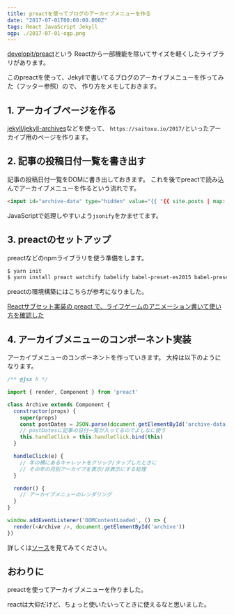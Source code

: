 ```yaml
---
title: preactを使ってブログのアーカイブメニューを作る
date: "2017-07-01T00:00:00.000Z"
tags: React JavaScript Jekyll
ogp: ./2017-07-01-ogp.png
---
```


[developit/preact](https://github.com/developit/preact/)という
Reactから一部機能を除いてサイズを軽くしたライブラリがあります。

このpreactを使って、Jekyllで書いてるブログのアーカイブメニューを作ってみた（フッター参照）ので、
作り方をメモしておきます。

## **1. アーカイブページを作る**

[jekyll/jekyll-archives](https://github.com/jekyll/jekyll-archives)などを使って、
`https://saitoxu.io/2017/`といったアーカイブ用のページを作ります。

## **2. 記事の投稿日付一覧を書き出す**

記事の投稿日付一覧をDOMに書き出しておきます。
これを後でpreactで読み込んでアーカイブメニューを作るという流れです。

```html
<input id="archive-data" type="hidden" value="{{ "{{ site.posts | map: 'date' | jsonify | escape " }}}}" />
```

JavaScriptで処理しやすいよう`jsonify`をかませてます。

## **3. preactのセットアップ**

preactなどのnpmライブラリを使う準備をします。

```sh
$ yarn init
$ yarn install preact watchify babelify babel-preset-es2015 babel-preset-react
```

preactの環境構築にはこちらが参考になりました。

[Reactサブセット実装の preact で、ライフゲームのアニメーション書いて使い方を確認した](http://qiita.com/mizchi/items/427713e68e8c980ce0ec)

## **4. アーカイブメニューのコンポーネント実装**

アーカイブメニューのコンポーネントを作っていきます。
大枠は以下のようになります。

```js
/** @jsx h */

import { render, Component } from 'preact'

class Archive extends Component {
  constructor(props) {
    super(props)
    const postDates = JSON.parse(document.getElementById('archive-data').value)
    // postDatesに記事の日付一覧が入ってるのでよしなに使う
    this.handleClick = this.handleClick.bind(this)
  }

  handleClick(e) {
    // 年の横にあるキャレットをクリック/タップしたときに
    // その年の月別アーカイブを表示/非表示にする処理
  }

  render() {
    // アーカイブメニューのレンダリング
  }
}

window.addEventListener('DOMContentLoaded', () => {
  render(<Archive />, document.getElementById('archive'))
})
```

詳しくは[ソース](https://github.com/saitoxu/saitoxu.github.io/blob/master/js/index.js)を見てみてください。

## **おわりに**

preactを使ってアーカイブメニューを作りました。

reactは大仰だけど、ちょっと使いたいってときに使えるなと思いました。
